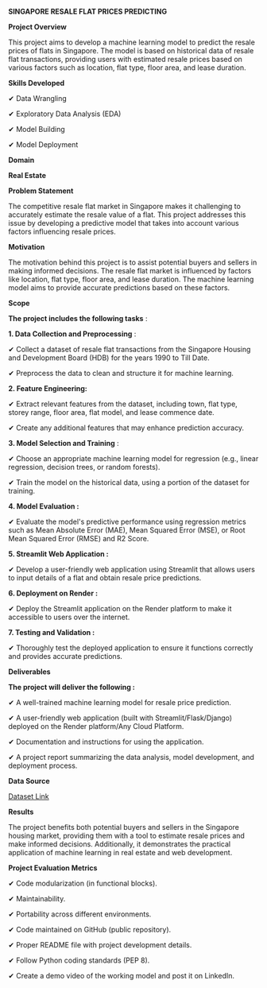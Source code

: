 **SINGAPORE RESALE FLAT PRICES PREDICTING**

**Project Overview**

This project aims to develop a machine learning model to predict the resale prices of flats in Singapore. The model is based on historical data of resale flat transactions, providing users with estimated resale prices based on various factors such as location, flat type, floor area, and lease duration.

**Skills Developed**

✔	Data Wrangling

✔	Exploratory Data Analysis (EDA)

✔	Model Building

✔	Model Deployment

**Domain**

**Real Estate**

**Problem Statement**

The competitive resale flat market in Singapore makes it challenging to accurately estimate the resale value of a flat. This project addresses this issue by developing a predictive model that takes into account various factors influencing resale prices.

**Motivation**

The motivation behind this project is to assist potential buyers and sellers in making informed decisions. The resale flat market is influenced by factors like location, flat type, floor area, and lease duration. The machine learning model aims to provide accurate predictions based on these factors.

**Scope**

**The project includes the following tasks** :

**1. Data Collection and Preprocessing** :
   
✔	Collect a dataset of resale flat transactions from the Singapore Housing and Development Board (HDB) for the years 1990 to Till Date.

✔	Preprocess the data to clean and structure it for machine learning.

**2. Feature Engineering:**
   
✔	Extract relevant features from the dataset, including town, flat type, storey range, floor area, flat model, and lease commence date.

✔	Create any additional features that may enhance prediction accuracy.

**3. Model Selection and Training** :
   
✔	Choose an appropriate machine learning model for regression (e.g., linear regression, decision trees, or random forests).

✔	Train the model on the historical data, using a portion of the dataset for training.

**4. Model Evaluation :**
   
✔	Evaluate the model's predictive performance using regression metrics such as Mean Absolute Error (MAE), Mean Squared Error (MSE), or Root Mean Squared Error (RMSE) and R2 Score.

**5. Streamlit Web Application :**
    
✔	Develop a user-friendly web application using Streamlit that allows users to input details of a flat and obtain resale price predictions.

**6. Deployment on Render :**
    
✔	Deploy the Streamlit application on the Render platform to make it accessible to users over the internet.

**7. Testing and Validation :**
    
✔	Thoroughly test the deployed application to ensure it functions correctly and provides accurate predictions.

**Deliverables**

**The project will deliver the following :**

✔ A well-trained machine learning model for resale price prediction.
  
✔ A user-friendly web application (built with Streamlit/Flask/Django) deployed on the Render platform/Any Cloud Platform.
  
✔ Documentation and instructions for using the application.
  
✔ A project report summarizing the data analysis, model development, and deployment process.
  

**Data Source**

[Dataset Link]( https://beta.data.gov.sg/collections/189/view)

**Results**

The project benefits both potential buyers and sellers in the Singapore housing market, providing them with a tool to estimate resale prices and make informed decisions. Additionally, it demonstrates the practical application of machine learning in real estate and web development.

**Project Evaluation Metrics**

✔	Code modularization (in functional blocks).

✔	Maintainability.

✔	Portability across different environments.

✔	Code maintained on GitHub (public repository).

✔	Proper README file with project development details.

✔	Follow Python coding standards (PEP 8).

✔	Create a demo video of the working model and post it on LinkedIn.


